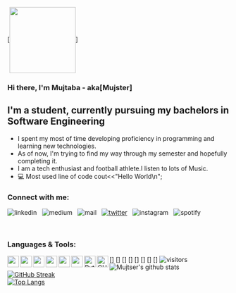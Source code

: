 [<img align="center" width="150" src="https://cdn1.vectorstock.com/i/1000x1000/84/15/astronaut-dabbing-style-on-a-space-rocket-vector-35808415.jpg"/>]
<br />

### Hi there, I'm Mujtaba - aka[Mujster]

## I'm a student, currently pursuing my bachelors in Software Engineering
- I spent my most of time developing proficiency in programming and learning new technologies.
- As of now, I'm trying to find my way through my semester and hopefully completing it. 
- I am a tech enthusiast and football athlete.I listen to lots of Music.
- 💻 Most used line of code cout<<"Hello World\n"; 

### Connect with me: 
![linkedin](https://img.shields.io/badge/-LinkedIn-05122A?style=flat&logo=linkedin)&nbsp;&nbsp;
![medium](https://img.shields.io/badge/-Medium-05122A?style=flat&logo=medium)&nbsp;&nbsp;
![mail](https://img.shields.io/badge/-Mail-05122A?style=flat&logo=mail)&nbsp;&nbsp;
[![twitter](https://img.shields.io/badge/-Twitter-05122A?style=flat&logo=twitter)](https://twitter.com/Mujtaba53135111)&nbsp;&nbsp;
![instagram](https://img.shields.io/badge/-Instagram-05122A?style=flat&logo=instagram)&nbsp;&nbsp;
![spotify](https://img.shields.io/badge/-Spotify-05122A?style=flat&logo=spotify)&nbsp;&nbsp;

<br />

### Languages & Tools:

[<img align="left" width="26px" src="https://seeklogo.com/images/V/visual-studio-code-logo-43C3AC9C08-seeklogo.com.png" />]
[<img align="left" width="26px" src="https://w7.pngwing.com/pngs/192/492/png-transparent-git-bash-hd-logo-thumbnail.png"/>]
[<img align="left" width="26px" src="https://cdn-icons-png.flaticon.com/512/25/25231.png"/>]
[<img align="left" width="26px" src="https://e7.pngegg.com/pngimages/46/626/png-clipart-c-logo-the-c-programming-language-computer-icons-computer-programming-source-code-programming-miscellaneous-template.png"/>]
[<img align="left" width="26px" src="https://upload.wikimedia.org/wikipedia/commons/1/19/C_Logo.png"/>]
[<img align="left" width="26px" src="https://cdn4.vectorstock.com/i/1000x1000/40/18/outline-object-oriented-programming-icon-isolated-vector-28254018.jpg"/>]
[<img align="left" alt="Python" width="26px" src="https://upload.wikimedia.org/wikipedia/commons/thumb/c/c3/Python-logo-notext.svg/1200px-Python-logo-notext.svg.png"/>]
[<img align="left" alt="GUI " width="26px" src="https://www.pngitem.com/pimgs/m/11-119853_transparent-gui-png-uikit-logo-png-png-download.png"/>]
![visitors](https://visitor-badge.glitch.me/badge?page_id=Mujste.Mujster) 
![Mujtser's github stats](https://github-readme-stats.vercel.app/api?username=Mujster&hide=issues,contribs&count_private=true&layout=compact&theme=cobalt)
<br />
[![GitHub Streak](http://github-readme-streak-stats.herokuapp.com?user=Mujster&theme=github-dark-blue&hide_border=true)](https://git.io/streak-stats)
<br />
[![Top Langs](https://github-readme-stats.vercel.app/api/top-langs/?username=Mujster&langs_count=10&layout=compact&theme=cobalt)](https://github.com/anuraghazra/github-readme-stats)
<br />

[twitter]: https://twitter.com/Mujtaba53135111
[linkedin]: https://linkedin.com/in/mmujtabaahmad15
[instagram]: https://www.instagram.com/mmujtaba.ahmad/
[gmail]: https://mail.google.com/mail/?view=cm&fs=1&to=mmujtaba.ahmad@protonmail.com&su=Info-Query
[spotify]: https://open.spotify.com/playlist/4gZXGFetbd5OjqbqpQVcKV?si=2181f09f4992457a
[medium]:https://medium.com/@mmujtabach1234
